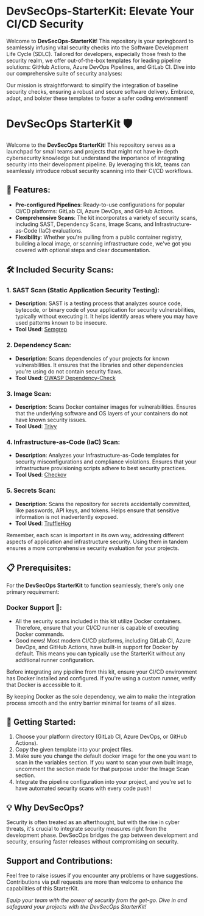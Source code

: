 # DevSecOps-StarterKit: Elevate Your CI/CD Security

Welcome to **DevSecOps-StarterKit**! This repository is your springboard to seamlessly infusing vital security checks into the Software Development Life Cycle (SDLC). Tailored for developers, especially those fresh to the security realm, we offer out-of-the-box templates for leading pipeline solutions: GitHub Actions, Azure DevOps Pipelines, and GitLab CI. Dive into our comprehensive suite of security analyses:

Our mission is straightforward: to simplify the integration of baseline security checks, ensuring a robust and secure software delivery. Embrace, adapt, and bolster these templates to foster a safer coding environment!

# DevSecOps StarterKit 🛡️

Welcome to the **DevSecOps StarterKit**! This repository serves as a launchpad for small teams and projects that might not have in-depth cybersecurity knowledge but understand the importance of integrating security into their development pipeline. By leveraging this kit, teams can seamlessly introduce robust security scanning into their CI/CD workflows.

## 🌟 Features:
- **Pre-configured Pipelines**: Ready-to-use configurations for popular CI/CD platforms: GitLab CI, Azure DevOps, and GitHub Actions.
- **Comprehensive Scans**: The kit incorporates a variety of security scans, including SAST, Dependency Scans, Image Scans, and Infrastructure-as-Code (IaC) evaluations.
- **Flexibility**: Whether you're pulling from a public container registry, building a local image, or scanning infrastructure code, we've got you covered with optional steps and clear documentation.

## 🛠️ Included Security Scans:

### 1. **SAST Scan (Static Application Security Testing)**:
   - **Description**: SAST is a testing process that analyzes source code, bytecode, or binary code of your application for security vulnerabilities, typically without executing it. It helps identify areas where you may have used patterns known to be insecure.
   - **Tool Used**: [Semgrep](https://semgrep.dev/)

### 2. **Dependency Scan**:
   - **Description**: Scans dependencies of your projects for known vulnerabilities. It ensures that the libraries and other dependencies you're using do not contain security flaws.
   - **Tool Used**: [OWASP Dependency-Check](https://github.com/jeremylong/DependencyCheck)

### 3. **Image Scan**:
   - **Description**: Scans Docker container images for vulnerabilities. Ensures that the underlying software and OS layers of your containers do not have known security issues.
   - **Tool Used**: [Trivy](https://github.com/aquasecurity/trivy)

### 4. **Infrastructure-as-Code (IaC) Scan**:
   - **Description**: Analyzes your Infrastructure-as-Code templates for security misconfigurations and compliance violations. Ensures that your infrastructure provisioning scripts adhere to best security practices.
   - **Tool Used**: [Checkov](https://www.checkov.io/)

### 5. **Secrets Scan**:
   - **Description**: Scans the repository for secrets accidentally committed, like passwords, API keys, and tokens. Helps ensure that sensitive information is not inadvertently exposed.
   - **Tool Used**: [TruffleHog](https://github.com/trufflesecurity/trufflehog)

Remember, each scan is important in its own way, addressing different aspects of application and infrastructure security. Using them in tandem ensures a more comprehensive security evaluation for your projects.

## 📋 Prerequisites:

For the **DevSecOps StarterKit** to function seamlessly, there's only one primary requirement:

### Docker Support 🐳:
- All the security scans included in this kit utilize Docker containers. Therefore, ensure that your CI/CD runner is capable of executing Docker commands.
- Good news! Most modern CI/CD platforms, including GitLab CI, Azure DevOps, and GitHub Actions, have built-in support for Docker by default. This means you can typically use the StarterKit without any additional runner configuration.

Before integrating any pipeline from this kit, ensure your CI/CD environment has Docker installed and configured. If you're using a custom runner, verify that Docker is accessible to it.

By keeping Docker as the sole dependency, we aim to make the integration process smooth and the entry barrier minimal for teams of all sizes.

## 🚀 Getting Started:
1. Choose your platform directory (GitLab CI, Azure DevOps, or GitHub Actions).
3. Copy the given template into your project files. 
4. Make sure you change the default docker image for the one you want to scan in the variables section. If you want to scan your own built image, uncomment the section made for that purpose under the Image Scan section.
5. Integrate the pipeline configuration into your project, and you're set to have automated security scans with every code push!

## 💡 Why DevSecOps?
Security is often treated as an afterthought, but with the rise in cyber threats, it's crucial to integrate security measures right from the development phase. DevSecOps bridges the gap between development and security, ensuring faster releases without compromising on security.

## Support and Contributions:
Feel free to raise issues if you encounter any problems or have suggestions. Contributions via pull requests are more than welcome to enhance the capabilities of this StarterKit.

_Equip your team with the power of security from the get-go. Dive in and safeguard your projects with the DevSecOps StarterKit!_
